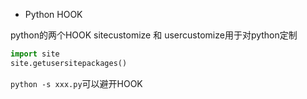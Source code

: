 







* Python HOOK

python的两个HOOK sitecustomize  和 usercustomize用于对python定制

```python
import site
site.getusersitepackages()
```

`python -s xxx.py`可以避开HOOK